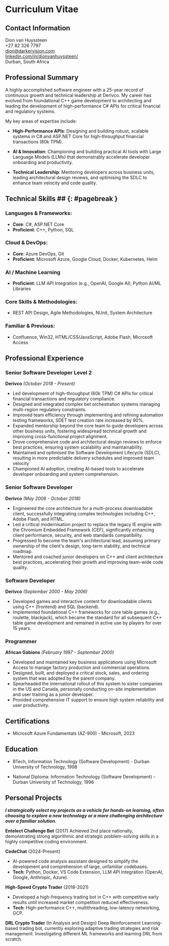 # Curriculum Vitae

## Contact Information

Dion van Huyssteen  
+27 82 326 7797  
dion@darkervision.com  
[linkedin.com/in/dionvanhuyssteen/](https://www.linkedin.com/in/dionvanhuyssteen/)  
Durban, South Africa  

## Professional Summary

A highly accomplished software engineer with a 25-year record of continuous growth and technical leadership at Derivco. My career has evolved from foundational C++ game development to architecting and leading the development of high-performance C# APIs for critical financial and regulatory systems.

My key areas of expertise include:

- **High-Performance APIs**: Designing and building robust, scalable systems in C# and ASP.NET Core for high-throughput financial transactions (60k TPM).

- **AI & Innovation**: Championing and building practical AI tools with Large Language Models (LLMs) that demonstrably accelerate developer onboarding and productivity.

- **Technical Leadership**: Mentoring developers across business units, leading architectural design reviews, and optimising the SDLC to enhance team velocity and code quality.

## Technical Skills ## {: #pagebreak }
### Languages & Frameworks:

- **Core**: C#, ASP.NET Core
- **Proficient**: C++, Python, SQL

### Cloud & DevOps:

- **Core**: Azure DevOps, Git
- **Proficient**: Microsoft Azure, Google Cloud, Docker, Kubernetes, Helm

### AI / Machine Learning

- **Proficient**: LLM API Integration (e.g., OpenAI, Google AI), Python AI/ML Libraries

### Core Skills & Methodologies:

- REST API Design, Agile Methodologies, NUnit, System Architecture

### Familiar & Previous:

- Confluence, Win32, HTML/CSS/JavaScript, Adobe Flash, Microsoft Access

## Professional Experience

### Senior Software Developer Level 2
**Derivco** *(October 2018 - Present)*

- Led development of high-throughput (60k TPM) C# APIs for critical financial transactions and regulatory compliance.
- Designed and integrated complex bet orchestration systems managing multi-region regulatory constraints.
- Improved team efficiency through implementing and refining automation testing frameworks, SDET test creation rate increased by 90%.
- Expanded mentorship beyond the core team to guide developers across other business units, fostering widespread technical growth and improving cross-functional project alignment.
- Drove comprehensive code and architectural design reviews to enforce best practices, ensuring system scalability and maintainability.
- Maintained and optimised the Software Development Lifecycle (SDLC), resulting in more predictable delivery schedules and improved team velocity
- Championed AI adoption, creating AI-based tools to accelerate developer onboarding and system comprehension. 

### Senior Software Developer
**Derivco** *(May 2006 - October 2018)*

- Engineered the core architecture for a multi-process downloadable client, successfully integrating complex technologies including C++, Adobe Flash, and HTML.
- Led a critical modernisation project to replace the legacy IE engine with the Chromium Embedded Framework (CEF), significantly enhancing client performance, security, and web standards compatibility.
- Progressed to become the team's architectural lead, assuming primary ownership of the client's design, long-term stability, and technical roadmap.
- Mentored and coached junior developers on C++ and client architecture best practices, accelerating their growth and improving team-wide code quality.

### Software Developer
**Derivco** *(September 2000 - May 2006)*

- Developed games and interactive content for downloadable clients using C++ (frontend) and SQL (backend).
- Implemented foundational C++ frameworks for core table games (e.g., roulette, blackjack), which became the standard for all subsequent C++ table game development and remained in active use by players for over 15 years.

### Programmer
**African Gabions** *(February 1997 - September 2000)*

- Developed and maintained key business applications using Microsoft Access to manage factory production and commercial operations.
- Designed, built, and deployed a critical stock, sales, and ordering system that was adopted by the parent company.
- Spearheaded the international rollout of this system to sister companies in the US and Canada, personally conducting on-site implementation and user training as a junior developer.
- Provided comprehensive IT support to ensure high system reliability and user productivity.

## Certifications

- Microsoft Azure Fundamentals (AZ-900) - Microsoft, 2023

## Education

- BTech, Information Technology (Software Development) - Durban University of Technology, 1998

- National Diploma: Information Technology (Software Development) - Durban University of Technology, 1996

## Personal Projects

***I strategically select my projects as a vehicle for hands-on learning, often choosing to explore a new technology or a more challenging architecture over a familiar solution.***

**Entelect Challenge Bot** (2017)
Achieved 2nd place nationally, demonstrating strong algorithmic and strategic problem-solving skills in a highly competitive coding environment.

**CodeChat** (2024-Present)
- AI-powered code analysis assistant designed to simplify the development and comprehension of large, unfamiliar codebases.
- **Tech**: Python, Docker, VS Code Extension, LLM API Integration (OpenAI, Google, Anthropic, Azure).

**High-Speed Crypto Trader** (2018-2021)
- Developed a high-frequency trading bot in C++ with competitive early results until increased market competition reduced effectiveness.
- **Tech**: High-performance C++, multithreading, low-latency networking, GCP.

**DRL Crypto Trader** (In Analysis and Design)
Deep Reinforcement Learning-based trading bot, currently exploring adaptive trading strategies and risk management. Investigating different ML frameworks and learning DRL from scratch.
